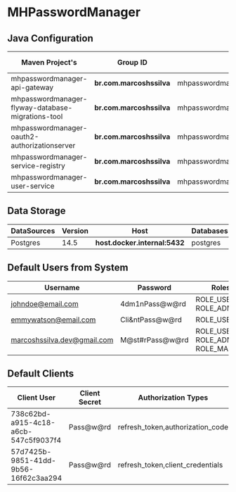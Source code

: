 # MHPasswordManager

## Java Configuration
| Maven Project's                                   | Group ID                 | Artifact ID                                       | Version            | Java Version | Spring Boot | Spring Cloud |
|---------------------------------------------------|--------------------------|---------------------------------------------------|--------------------|--------------|-------------|--------------|
| mhpasswordmanager-api-gateway                     | **br.com.marcoshssilva** | mhpasswordmanager.api.gateway                     | **0.0.1-SNAPSHOT** | temurin-11   | 2.7.3       | 2021.0.3     |
| mhpasswordmanager-flyway-database-migrations-tool | **br.com.marcoshssilva** | mhpasswordmanager.flyway.database.migrations.tool | **0.0.1-SNAPSHOT** | temurin-11   | 2.7.3       | 2021.0.3     |
| mhpasswordmanager-oauth2-authorizationserver      | **br.com.marcoshssilva** | mhpasswordmanager.oauth2.authorization.server     | **0.0.1-SNAPSHOT** | temurin-11   | 2.7.3       | 2021.0.3     |
| mhpasswordmanager-service-registry                | **br.com.marcoshssilva** | mhpasswordmanager.service.registry                | **0.0.1-SNAPSHOT** | temurin-11   | 2.7.3       | 2021.0.3     |
| mhpasswordmanager-user-service                    | **br.com.marcoshssilva** | mhpasswordmanager.userservice                     | **0.0.1-SNAPSHOT** | temurin-11   | 2.7.3       | 2021.0.3     |

## Data Storage
| DataSources | Version | Host                          | Databases | Schemas  | Username | Password |
|-------------|---------|-------------------------------|-----------|----------|----------|----------|
| Postgres    | 14.5    | **host.docker.internal:5432** | postgres  | db_users | postgres | postgres |

## Default Users from System
| Username                    | Password        | Roles                              |
|-----------------------------|-----------------|------------------------------------|
| johndoe@email.com           | 4dm1nPass@w@rd  | ROLE_USER, ROLE_ADMIN              |
| emmywatson@email.com        | Cli&ntPass@w@rd | ROLE_USER                          |
| marcoshssilva.dev@gmail.com | M@st#rPass@w@rd | ROLE_USER, ROLE_ADMIN, ROLE_MASTER |

## Default Clients
| Client User                          | Client Secret | Authorization Types              | Scopes                     | Redirect URI's                                                                                                    | Properties                                                                       |
|--------------------------------------|---------------|----------------------------------|----------------------------|-------------------------------------------------------------------------------------------------------------------|----------------------------------------------------------------------------------|
| 738c62bd-a915-4c18-a6cb-547c5f9037f4 | Pass@w@rd     | refresh_token,authorization_code | user:canWrite,user:canRead | http://localhost:8888,http://localhost,https://oidcdebugger.com/debug,http://localhost:4200,http://localhost:8100 | TOKEN_EXPIRATION=1DAY, REFRESH_TOKEN_EXPIRATION=2DAY, REUSABLE_REFRESH_TOKEN=OFF |
| 57d7425b-9851-41dd-9b56-16f62c3aa294 | Pass@w@rd     | refresh_token,client_credentials | user:canWrite,user:canRead | http://localhost:8888,http://localhost,https://oidcdebugger.com/debug,http://localhost:4200,http://localhost:8100 | TOKEN_EXPIRATION=1DAY, REFRESH_TOKEN_EXPIRATION=2DAY, REUSABLE_REFRESH_TOKEN=OFF |
